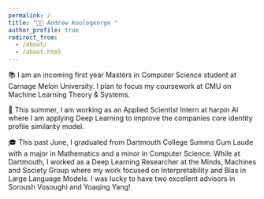 ```yaml
---
permalink: /
title: "👋🏽 Andrew Koulogeorge "
author_profile: true
redirect_from: 
  - /about/
  - /about.html
---
```


📚 I am an incoming first year Masters in Computer Science student at Carnage Melon University. I plan to focus my coursework at CMU on Machine Learning Theory & Systems.

💼 This summer, I am working as an Applied Scientist Intern at harpin AI where I am applying Deep Learning to improve the companies core identity profile similarity model.

🎓 This past June, I graduated from Dartmouth College Summa Cum Laude with a major in Mathematics and a minor in Computer Science. While at Dartmouth, I worked as a Deep Learning Researcher at the Minds, Machines and Society Group where my work focused on Interpretability and Bias in Large Language Models. I was lucky to have two excellent advisors in Soroush Vosoughi and Yoaqing Yang!

